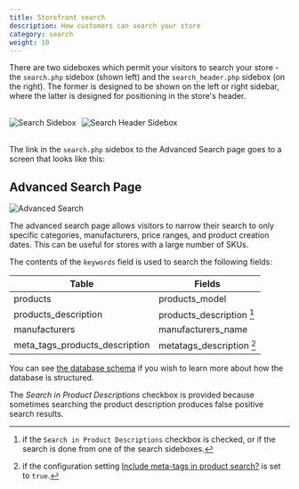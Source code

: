 ```yaml
---
title: Storefront search
description: How customers can search your store
category: search 
weight: 10
---
```



There are two sideboxes which permit your visitors to search your store - the `search.php` sidebox (shown left) and the `search_header.php` sidebox (on the right).  The former is designed to be shown on the left or right sidebar, where the latter is designed for positioning in the store's header. 

<br>
<div style="float: left;">
  <div style="float: left; margin-right: 10px;">
    <img alt="Search Sidebox" src="/images/sidebox_search.png" />
  </div>
  <div style="float: left;">
    <img alt="Search Header Sidebox" src="/images/sidebox_search_header.png" />
  </div>
</div>
<br clear="all">
<br>

The link in the `search.php` sidebox to the Advanced Search page goes to a screen that looks like this: 

## Advanced Search Page

![Advanced Search](/images/advanced_search.png)

The advanced search page allows visitors to narrow their search to only specific categories, manufacturers, price ranges, and product creation dates. This can be useful for stores with a large number of SKUs. 

The contents of the `keywords` field is used to search the following fields: 

Table | Fields 
------|-------
products | products_model 
products_description | products_description [^1] 
manufacturers | manufacturers_name
meta_tags_products_description | metatags_description [^2]


[^1]: if the `Search in Product Descriptions` checkbox is checked, or if the search is done from one of the search sideboxes. 
[^2]: if the configuration setting [Include meta-tags in product search?](/user/admin_pages/configuration/configuration_mystore/#include_metatags_in_product_search) is set to `true`.  

You can see [the database schema](/dev/schema/) if you wish to learn more about how the database is structured. 

The _Search in Product Descriptions_ checkbox is provided because sometimes searching the product description produces false positive search results.   
